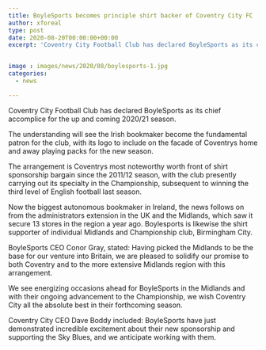 ```yaml
---
title: BoyleSports becomes principle shirt backer of Coventry City FC
author: xforeal 
type: post
date: 2020-08-20T00:00:00+00:00
excerpt: 'Coventry City Football Club has declared BoyleSports as its chief accomplice for the forthcoming 2020/21 season '


image : images/news/2020/08/boylesports-1.jpg
categories:
  - news

---
```

Coventry City Football Club has declared BoyleSports as its chief accomplice for the up and coming 2020/21 season. 

The understanding will see the Irish bookmaker become the fundamental patron for the club, with its logo to include on the facade of Coventrys home and away playing packs for the new season. 

The arrangement is Coventrys most noteworthy worth front of shirt sponsorship bargain since the 2011/12 season, with the club presently carrying out its specialty in the Championship, subsequent to winning the third level of English football last season. 

Now the biggest autonomous bookmaker in Ireland, the news follows on from the administrators extension in the UK and the Midlands, which saw it secure 13 stores in the region a year ago. Boylesports is likewise the shirt supporter of individual Midlands and Championship club, Birmingham City. 

BoyleSports CEO Conor Gray, stated: Having picked the Midlands to be the base for our venture into Britain, we are pleased to solidify our promise to both Coventry and to the more extensive Midlands region with this arrangement. 

We see energizing occasions ahead for BoyleSports in the Midlands and with their ongoing advancement to the Championship, we wish Coventry City all the absolute best in their forthcoming season. 

Coventry City CEO Dave Boddy included: BoyleSports have just demonstrated incredible excitement about their new sponsorship and supporting the Sky Blues, and we anticipate working with them.